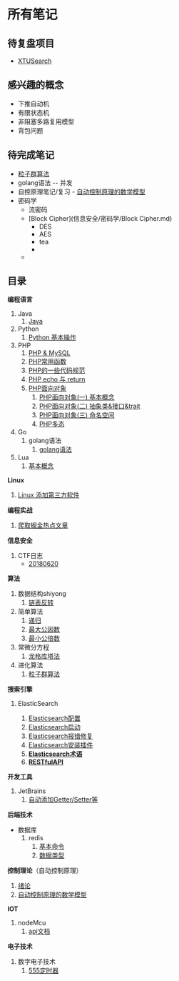 # 所有笔记

## 待复盘项目

- [XTUSearch](项目记录/XTUSearch.md)

## 感兴趣的概念

- 下推自动机
- 有限状态机
- 非阻塞多路复用模型
- 背包问题

## 待完成笔记

- [粒子群算法](./Algorithm/进化算法/粒子群算法.md)
- golang语法 -- 并发
- 自控原理笔记/复习 - [自动控制原理的数学模型](./自动控制原理/2_自动控制原理的数学模型)
- 密码学
  - 流密码
  - [Block Cipher](信息安全/密码学/Block Cipher.md)
    - DES
    - AES
    - tea
    - 
  - 

## 目录

**编程语言**

1. Java
   1. [Java](java/java.md)
2. Python
   1. [Python 基本操作](Python/Python%20基本操作.md)
3. PHP
   1. [PHP & MySQL](PHP/PHP%20&%20MySQL.md)
   2. [PHP常用函数](PHP/PHP常用函数.md)
   3. [PHP的一些代码规范](PHP/PHP的一些代码规范.md)
   4. [PHP echo 与 return](PHP/PHP%20echo%20与%20return.md)
   5. [PHP面向对象](PHP/PHP面向对象/)
      1. [PHP面向对象(一) 基本概念](PHP/PHP面向对象/PHP面向对象(一)%20基本概念.md)
      2. [PHP面向对象(二) 抽象类&接口&trait](PHP/PHP面向对象/PHP面向对象(二)%20抽象类&接口&trait.md)
      3. [PHP面向对象(三) 命名空间](PHP/PHP面向对象/PHP面向对象(三)%20命名空间.md)
      4. [PHP多态](PHP/PHP面向对象/PHP多态.md)
4. Go
   1. golang语法
      1. [golang语法](./golang/golang语法/golang语法.md)
5. Lua
   1. [基本概念](./Lua/基本概念.md)

**Linux**

1. [Linux 添加第三方软件](Linux/Linux%20添加第三方软件.md)

**编程实战**

1. [爬取掘金热点文章](./PHP/爬取掘金热点文章.md)

**信息安全**

1. CTF日志
   - [20180620](./CTF/CTF_writeup/CTF日志/180620.md)

**算法**

1. 数据结构shiyong
   1. [链表反转](./Algorithm/链表反转.md)
2. 简单算法
   1. [递归](./Algorithm/递归.md)
   2. [最大公因数](./Algorithm/最大公因数.md)
   3. [最小公倍数](./Algorithm/最小公倍数.md)
3. 常微分方程
   1. [龙格库塔法](./Algorithm/龙格库塔法.md)
4. 进化算法
   1. [粒子群算法](./Algorithm/进化算法/粒子群算法.md)

**搜索引擎**

1. ElasticSearch

    1. [Elasticsearch配置](./Elastic/Elasticsearch/Elasticsearch配置.md)
    2. [Elasticsearch启动](./Elastic/Elasticsearch/Elasticsearch启动.md)
    3. [Elasticsearch报错修复](./Elastic/Elasticsearch/Elasticsearch报错修复.md)
    4. [Elasticsearch安装插件](./Elastic/Elasticsearch/Elasticsearch安装插件.md)
    5. [**Elasticsearch术语**](./Elastic/Elasticsearch/Elasticsearch术语.md)
    6. [**RESTfulAPI**](./Elastic/Elasticsearch/ElasticsearchRESTfulAPI.md)

**开发工具**

1. JetBrains
   1. [自动添加Getter/Setter等](./开发工具/JetBrains自动添加getter&setter.md)

**后端技术**

- 数据库
  1. redis
     1. [基本命令](./Redis/基本命令.md)
     2. [数据类型](./A11N0tes/Redis/数据类型.md)

**控制理论**（自动控制原理）

1. [绪论](./自动控制原理/1_绪论.md)
2. [自动控制原理的数学模型](./自动控制原理/2_自动控制原理的数学模型)

**IOT**

1. nodeMcu
   1. [api文档](./物联网/NodeMCU/api.md)

**电子技术**

1. 数字电子技术
   1. [555定时器](./电子/数电/555.md)